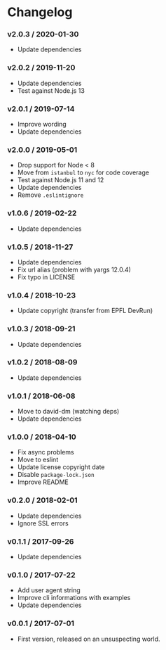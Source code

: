 Changelog
=========

### v2.0.3 / 2020-01-30

  - Update dependencies

### v2.0.2 / 2019-11-20

  - Update dependencies
  - Test against Node.js 13

### v2.0.1 / 2019-07-14

  - Improve wording
  - Update dependencies

### v2.0.0 / 2019-05-01

  - Drop support for Node < 8
  - Move from `istanbul` to `nyc` for code coverage
  - Test against Node.js 11 and 12
  - Update dependencies
  - Remove `.eslintignore`

### v1.0.6 / 2019-02-22

  - Update dependencies

### v1.0.5 / 2018-11-27

  - Update dependencies
  - Fix url alias (problem with yargs 12.0.4)
  - Fix typo in LICENSE

### v1.0.4 / 2018-10-23

  - Update copyright (transfer from EPFL DevRun)

### v1.0.3 / 2018-09-21

  - Update dependencies

### v1.0.2 / 2018-08-09

  - Update dependencies

### v1.0.1 / 2018-06-08

  - Move to david-dm (watching deps)
  - Update dependencies

### v1.0.0 / 2018-04-10

  - Fix async problems
  - Move to eslint
  - Update license copyright date
  - Disable `package-lock.json`
  - Improve README

### v0.2.0 / 2018-02-01

  - Update dependencies
  - Ignore SSL errors

### v0.1.1 / 2017-09-26

  - Update dependencies

### v0.1.0 / 2017-07-22

  - Add user agent string
  - Improve cli informations with examples
  - Update dependencies

### v0.0.1 / 2017-07-01

  - First version, released on an unsuspecting world.
